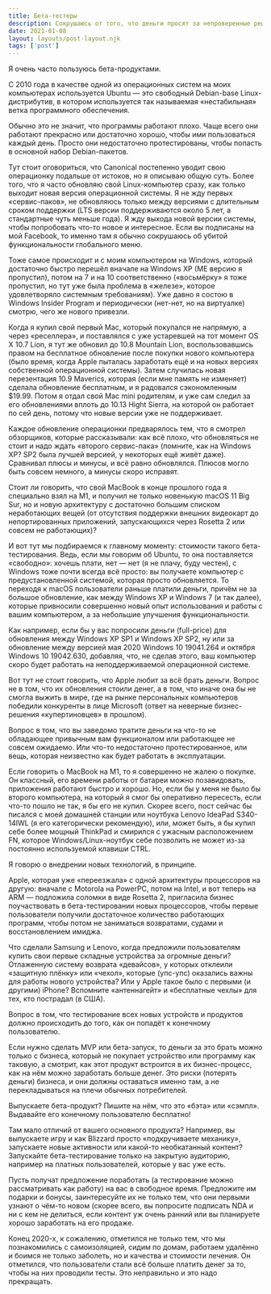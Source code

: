 ```yaml
---
title: Бета-тестеры
description: Сокрушаюсь от того, что деньги просят за непроверенные решения
date: 2021-01-08
layout: layouts/post-layout.njk
tags: ['post']
---
```

<!-- Excerpt Start -->
Я очень часто пользуюсь бета-продуктами.
<!-- Excerpt End -->

С 2010 года в качестве одной из операционных систем на моих компьютерах используется Ubuntu — это свободный Debian-base Linux-дистрибутив, в котором используется так называемая «нестабильная» ветка программного обеспечения.

Обычно это не значит, что программы работают плохо. Чаще всего они работают прекрасно или достаточно хорошо, чтобы ими пользоваться каждый день. Просто они недостаточно протестированы, чтобы попасть в основной набор Debian-пакетов.

Тут стоит оговориться, что Canonical постепенно уводит свою операционку подальше от истоков, но я описываю общую суть. Более того, что я часто обновляю свой Linux-компьютер сразу, как только выходит новая версия операционной системы. Я не жду первых «сервис-паков», не обновляюсь только между версиями с длительным сроком поддержки (LTS версии поддерживаются около 5 лет, а стандартные чуть меньше года). Я жду выхода новой версии системы, чтобы попробовать что-то новое и интересное. Если вы подписаны на мой Facebook, то именно там я обычно сокрушаюсь об убитой функциональности глобального меню.

Тоже самое происходит и с моим компьютером на Windows, который достаточно быстро перешёл вначале на Windows XP (ME версию я пропустил), потом на 7 и на 10 соответственно («восьмёрку» я тоже пропустил, но тут уже была проблема в «железе», которое удовлетворяло системным требованиям). Уже давно я состою в Windows Insider Program и периодически (нет-нет, но на виртуалке) смотрю, чего же нового привезли.

Когда я купил свой первый Mac, который покупался не напрямую, а через «реселлера», и поставлялся с уже устаревшей на тот момент OS X 10.7 Lion, я тут же обновил до 10.8 Mountain Lion, воспользовавшись правом на бесплатное обновление после покупки нового компьютера (было время, когда Apple пыталась заработать ещё и на новых версиях собственной операционной системы). Затем случилась новая перезентация 10.9 Maverics, которая (если мне память не изменяет) сделала обновление бесплатным, и я радовался сэкономленным $19.99. Потом я отдал свой Mac mini родителям, и уже сам следил за его обновлениями вплоть до 10.13 Hight Sierra, на которой он работает по сей день, потому что новые версии уже не поддерживает.

Каждое обновление операционки предварялось тем, что я смотрел обзорщиков, которые рассказывали: как всё плохо, что обновляться не стоит и надо ждать «второго сервис-пака» (помните, как на Windows XP? SP2 была лучшей версией, у некоторых ещё живёт даже). Сравнивал плюсы и минусы, и всё равно обновлялся. Плюсов могло быть совсем немного, а минусы скоро исправят.

Стоит ли говорить, что свой MacBook в конце прошлого года я специально взял на M1, и получил не только новенькую macOS 11 Big Sur, но и новую архитектуру с достаточно большим списком неработающих вещей (от отсутствия поддержки внешних видеокарт до непортированных приложений, запускающихся через Rosetta 2 или совсем не работающих)?

И вот тут мы подбираемся к главному моменту: стоимости такого бета-тестирования. Ведь, если мы говорим об Ubuntu, то она поставляется «свободно»: хочешь плати, нет — нет (я не плачу, буду честен), с Windows тоже почти всегда всё просто: вы получаете компьютер с предустановленной системой, которая просто обновляется. То переходя к macOS пользователи раньше платили деньги, причём не за большое обновление, как между Windows XP и Windows 7 (и так далее), которые привносили совершенно новый опыт использования и работы с вашим компьютером, а за небольшие улучшения функциональности.

Как например, если бы у вас попросили деньги (full-price) для обновления между Windows XP SP1 и Windows XP SP2, ну или за обновление между версией мая 2020 Windows 10 19041.264 и октября Windows 10 19042.630, добавляя, что, не сделав этого, ваш компьютер скоро будет работать на неподдерживаемой операционной системе.

Вот тут не стоит говорить, что Apple любит за всё брать деньги. Вопрос не в том, что их обновления стоили денег, а в том, что иначе она бы не смогла выжить в мире, где на рынке персональных компьютеров победили конкуренты в лице Microsoft (ответ на неверные бизнес-решения «купертиновцев» в прошлом).

Вопрос в том, что вы заведомо тратите деньги на что-то не обладающее привычным вам функционалом или работающее не совсем ожидаемо. Или что-то недостаточно протестированное, или вещь, которая неизвестно как будет работать в эксплуатации.

Если говорить о MacBook на M1, то я совершенно не жалею о покупке. Он классный, его времени работы от батареи можно позавидовать, приложения работают быстро и хорошо. Но, если бы у меня не было бы второго компьютера, на который я смог бы оперативно пересесть, если что-то пошло не так, я бы его не купил. Скорее всего, пост сейчас бы писался с моей домашней станции или ноутбука Lenovo IdeaPad S340-14IWL (я его категорически рекомендую), или, может быть, я бы купил себе более мощный ThinkPad и смирился с ужасным расположением FN, которое Windows/Linux-ноутбук себе позволить не может из-за постоянно используемой клавиши CTRL.

Я говорю о внедрении новых технологий, в принципе.

Apple, которая уже «переезжала» с одной архитектуры процессоров на другую: вначале с Motorola на PowerPC, потом на Intel, и вот теперь на ARM — подложила соломки в виде Rosetta 2, пригласила бизнес поучаствовать в бета-тестировании новых процессоров, чтобы первые пользователи получили достаточное количество работающих программ, чтобы потом не заниматься возвратами, судами и восстановлением имиджа.

Что сделали Samsung и Lenovo, когда предложили пользователям купить свои первые складные устройства за огромные деньги? Отлаженную систему возврата «девайсов», у которых отклеили «защитную плёнку» или «чехол», которые (упс-упс) оказались важны для работы нового устройства? Или у Apple такое было с первыми (и другими) iPhone? Вспомните «антеннагейт» и «бесплатные чехлы» для тех, кто пострадал (в США).

Вопрос в том, что тестирование всех новых устройств и продуктов должно происходить до того, как он попадёт к конечному пользователю.

Если нужно сделать MVP или бета-запуск, то деньги за это брать можно только с бизнеса, который не покупает устройство или программу как таковую, а смотрит, как этот продукт встроится в их бизнес-процесс, как на нём можно заработать больше денег. Это риски (потерять деньги) бизнеса, и они должны оставаться именно там, а не перекладываться на плечи обычных потребителей.

Выпускаете бета-продукт? Пишите на нём, что это «бэта» или «сэмпл». Выдавайте его конечному пользователю бесплатно!

Там мало отличий от вашего основного продукта? Например, вы выпускаете игру и как Blizzard просто «подкручиваете механику», запускаете новые активности или какой-то необкатанный контент? Запускайте бета-тестирование только на закрытую аудиторию, например на платных пользователей, которые у вас уже есть.

Пусть получат предложение поработать (а тестирование можно рассматривать как работу) на вас в свободное время. Предложите им подарки и бонусы, заинтересуйте их не только тем, что они первыми узнают о чём-то новом (скорее всего, вы попросите подписать NDA и ни с кем не делиться, если контент уж очень ранний или вы планируете хорошо заработать на его продаже.

Конец 2020-х, к сожалению, отметился не только тем, что мы познакомились с самоизоляцией, сидим по домам, работаем удалённо и боимся не только заболеть, но и качества и стоимости лечения. Он отметился, что пользователи стали всё больше платить денег за то, чтобы на них проводили тесты. Это неправильно и это надо прекращать.

